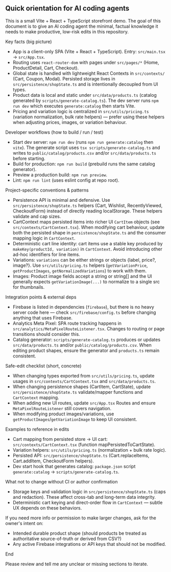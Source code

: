 ## Quick orientation for AI coding agents

This is a small Vite + React + TypeScript storefront demo. The goal of this document is to give an AI coding agent the minimal, factual knowledge it needs to make productive, low-risk edits in this repository.

Key facts (big picture)
- App is a client-only SPA (Vite + React + TypeScript). Entry: `src/main.tsx` -> `src/App.tsx`.
- Routing uses `react-router-dom` with pages under `src/pages/*` (Home, ProductDetail, Cart, Checkout).
- Global state is handled with lightweight React Contexts in `src/contexts/` (Cart, Coupon, Modal). Persisted storage lives in `src/persistence/shopState.ts` and is intentionally decoupled from UI types.
- Product data is local and static under `src/data/products.ts` (catalog generated by `scripts/generate-catalog.ts`). The dev server runs `npm run dev` which executes `generate:catalog` then starts Vite.
- Pricing and variation logic is centralized in `src/utils/pricing.ts` (variation normalization, bulk rate helpers) — prefer using these helpers when adjusting prices, images, or variation behaviour.

Developer workflows (how to build / run / test)
- Start dev server: `npm run dev` (runs `npm run generate:catalog` then `vite`). The generate script uses `tsx scripts/generate-catalog.ts` and writes to `public/catalog/products.csv` and/or `src/data/products.ts` before starting.
- Build for production: `npm run build` (prebuild runs the same catalog generator).
- Preview a production build: `npm run preview`.
- Lint: `npm run lint` (uses eslint config at repo root).

Project-specific conventions & patterns
- Persistence API is minimal and defensive. Use `src/persistence/shopState.ts` helpers (Cart, Wishlist, RecentlyViewed, CheckoutForm) instead of directly reading localStorage. These helpers validate and cap sizes.
- CartContext maps persisted items into richer UI `CartItem` objects (see `src/contexts/CartContext.tsx`). When modifying cart behaviour, update both the persisted shape in `persistence/shopState.ts` and the consumer mapping logic in `CartContext`.
- Deterministic cart line identity: cart items use a stable key produced by `makeKey(productId, variation)` in `CartContext`. Avoid introducing other ad-hoc identifiers for line items.
- Variations: `variations` can be either strings or objects {label, price?, image?}. Use `src/utils/pricing.ts` helpers (`getVariationPrice`, `getProductImages`, `getNormalizedVariations`) to work with them.
- Images: Product image fields accept a string or string[] and the UI generally expects `getVariationImage(...)` to normalize to a single src for thumbnails.

Integration points & external deps
- Firebase is listed in dependencies (`firebase`), but there is no heavy server code here — check `src/firebase/config.ts` before changing anything that uses Firebase.
- Analytics Meta Pixel: SPA route tracking happens in `src/analytics/MetaPixelRouteListener.tsx`. Changes to routing or page transitions should consider this.
- Catalog generator: `scripts/generate-catalog.ts` produces or updates `src/data/products.ts` and/or `public/catalog/products.csv`. When editing product shapes, ensure the generator and `products.ts` remain consistent.

Safe-edit checklist (short, concrete)
- When changing types exported from `src/utils/pricing.ts`, update usages in `src/contexts/CartContext.tsx` and `src/data/products.ts`.
- When changing persistence shapes (CartItem, CartState), update `src/persistence/shopState.ts` validate/mapper functions and `CartContext` mapping.
- When adding new UI routes, update `src/App.tsx` Routes and ensure `MetaPixelRouteListener` still covers navigation.
- When modifying product images/variations, use `getProductImages`/`getVariationImage` to keep UI consistent.

Examples to reference in edits
- Cart mapping from persisted store -> UI cart: `src/contexts/CartContext.tsx` (function mapPersistedToCartState).
- Variation helpers: `src/utils/pricing.ts` (normalization + bulk rate logic).
- Persisted API: `src/persistence/shopState.ts` (Cart.replaceItems, Cart.addItem, CheckoutForm helpers).
- Dev start hook that generates catalog: `package.json` script `generate:catalog` -> `scripts/generate-catalog.ts`.

What not to change without CI or author confirmation
- Storage keys and validation logic in `src/persistence/shopState.ts` (caps and redaction). These affect cross-tab and long-term data integrity.
- Deterministic cart keying and direct-order flow in `CartContext` — subtle UX depends on these behaviors.

If you need more info or permission to make larger changes, ask for the owner's intent on:
- Intended durable product shape (should products be treated as authoritative source-of-truth or derived from CSV?)
- Any active Firebase integrations or API keys that should not be modified.

End

Please review and tell me any unclear or missing sections to iterate.
